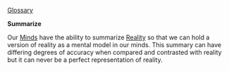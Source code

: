 [Glossary](../)

**Summarize**

Our [Minds](../Mind) have the ability to summarize [Reality](../Reality) so that we can hold a version of reality as a mental model in our minds. This summary can have differing degrees of accuracy when compared and contrasted with reality but it can never be a perfect representation of reality.
